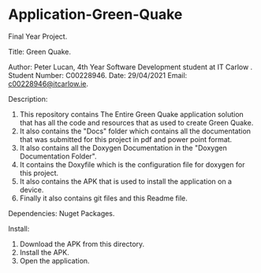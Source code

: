 # Application-Green-Quake
Final Year Project.

Title: Green Quake.

Author: Peter Lucan, 4th Year Software Development student at IT Carlow .
Student Number: C00228946.
Date: 29/04/2021
Email: c00228946@itcarlow.ie.

Description: 
1. This repository contains The Entire Green Quake application solution that has all the code and resources that as used to create Green Quake.
2. It also contains the "Docs" folder which contains all the documentation that was submitted for this project in pdf and power point format.
3. It also contains all the Doxygen Documentation in the "Doxygen Documentation Folder".
4. It contains the Doxyfile which is the configuration file for doxygen for this project.
5. It also contains the APK that is used to install the application on a device.
6. Finally it also contains git files and this Readme file.

Dependencies:
Nuget Packages.

Install:
1. Download the APK from this directory.
2. Install the APK.
3. Open the application.
